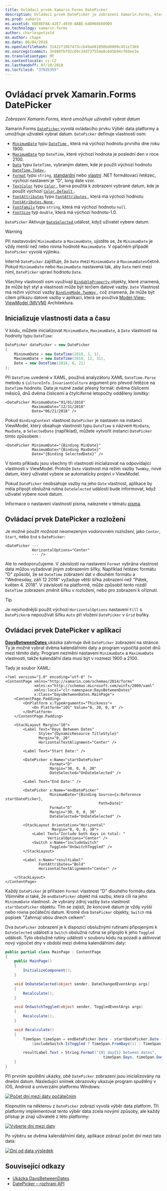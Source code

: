 ```yaml
---
title: Ovládací prvek Xamarin.Forms DatePicker
description: Ovládací prvek DatePicker je zobrazení Xamarin.Forms, které umožňuje uživateli vybrat datum. Tento článek vysvětluje, jak využívat prvkem DatePicker v aplikaci Xamarin.Forms.
ms.prod: xamarin
ms.assetid: 68E8EF8A-42E7-4939-8ABE-64D060E609D9
ms.technology: xamarin-forms
author: charlespetzold
ms.author: chape
ms.date: 06/04/2018
ms.openlocfilehash: 31422f1067473ccb49a681098bd0809c451e7369
ms.sourcegitcommit: 3e980fbf92c69c3dd737554e8c6d5b94cf69ee3a
ms.translationtype: MT
ms.contentlocale: cs-CZ
ms.lasthandoff: 07/10/2018
ms.locfileid: "37935355"
---
```

# <a name="xamarinforms-datepicker"></a>Ovládací prvek Xamarin.Forms DatePicker

_Zobrazení Xamarin.Forms, která umožňuje uživateli vybrat datum_

Xamarin.Forms [ `DatePicker` ](https://developer.xamarin.com/api/type/Xamarin.Forms.DatePicker/) vyvolá ovládacího prvku Výběr data platformy a umožňuje uživateli vybrat datum. `DatePicker` definuje vlastnosti osm:

- [`MinimumDate`](https://developer.xamarin.com/api/property/Xamarin.Forms.DatePicker.MinimumDate/) typu [ `DateTime` ](https://developer.xamarin.com/api/type/System.DateTime/), která má výchozí hodnotu prvního dne roku 1900.
- [`MaximumDate`](https://developer.xamarin.com/api/property/Xamarin.Forms.DatePicker.MaximumDate/) typ `DateTime`, které výchozí hodnota je poslední den v roce 2100.
- [`Date`](https://developer.xamarin.com/api/property/Xamarin.Forms.DatePicker.Date/) typu `DateTime`, vybraným datem, kde je použit výchozí hodnotu [ `DateTime.Today` ](https://developer.xamarin.com/api/property/System.DateTime.Today/).
- [`Format`](https://developer.xamarin.com/api/property/Xamarin.Forms.DatePicker.Format/) typu `string`, [standardní](/dotnet/standard/base-types/standard-date-and-time-format-strings/) nebo [vlastní](/dotnet/standard/base-types/custom-date-and-time-format-strings/) .NET formátovací řetězec, výchozí nastavení je "D", long date vzor.
- [`TextColor`](https://developer.xamarin.com/api/property/Xamarin.Forms.DatePicker.TextColor/) typu [ `Color` ](https://developer.xamarin.com/api/type/Xamarin.Forms.Color/), barva použitá k zobrazení vybrané datum, kde je použit výchozí [ `Color.Default` ](https://developer.xamarin.com/api/property/Xamarin.Forms.Color.Default/).
- [`FontAttributes`](xref:Xamarin.Forms.DatePicker.FontAttributes) typu [ `FontAttributes` ](xref:Xamarin.Forms.FontAttributes), která má výchozí hodnotu [ `FontAtributes.None` ](xref:Xamarin.Forms.FontAttributes.None).
- [`FontFamily`](xref:Xamarin.Forms.DatePicker.FontFamily) typu `string`, která má výchozí hodnotu `null`.
- [`FontSize`](xref:Xamarin.Forms.DatePicker.FontSize) typ `double`, která má výchozí hodnotu-1.0.

`DatePicker` Aktivuje [ `DateSelected` ](https://developer.xamarin.com/api/event/Xamarin.Forms.DatePicker.DateSelected/) událost, když uživatel vybere datum.

> [!WARNING]
> Při nastavování `MinimumDate` a `MaximumDate`, ujistěte se, že `MinimumDate` je vždy menší než nebo rovna hodnotě `MaximumDate`. V opačném případě `DatePicker` vyvolá výjimku.

Interně `DatePicker` zajišťuje, že `Date` mezi `MinimumDate` a `MaximumDate`včetně. Pokud `MinimumDate` nebo `MaximumDate` nastavená tak, aby `Date` není mezi nimi, `DatePicker` upraví hodnotu `Date`.

Všechny vlastnosti osm využívají [ `BindableProperty` ](xref:Xamarin.Forms.BindableProperty) objekty, které znamená, že může být styl a vlastnosti může být terčem datové vazby. `Date` Vlastnost má režim výchozí vazby [ `BindingMode.TwoWay` ](xref:Xamarin.Forms.BindingMode.TwoWay), což znamená, že může být cílem příkazu datové vazby v aplikaci, která se používá [Model-View-ViewModel (MVVM)](~/xamarin-forms/enterprise-application-patterns/mvvm.md) Architektura.

## <a name="initializing-the-datetime-properties"></a>Inicializuje vlastnosti data a času

V kódu, můžete inicializovat `MinimumDate`, `MaximumDate`, a `Date` vlastnosti na hodnoty typu `DateTime`:

```csharp
DatePicker datePicker = new DatePicker
{
    MinimumDate = new DateTime(2018, 1, 1),
    MaximumDate = new DateTime(2018, 12, 31),
    Date = new DateTime(2018, 6, 21)
};
```

Při `DateTime` uvedené v XAML, používá analyzátoru XAML `DateTime.Parse` metodu s `CultureInfo.InvariantCulture` argument pro převod řetězce na `DateTime` hodnotu. Data je nutné zadat přesný formát: dvěma číslicemi měsíců, dnů dvěma číslicemi a čtyřciferné letopočty odděleny lomítky:

```xaml
<DatePicker MinimumDate="01/01/2018"
            MaximumDate="12/31/2018"
            Date="06/21/2018" />
```

Pokud `BindingContext` vlastnost `DatePicker` je nastaven na instanci ViewModel, který obsahuje vlastnosti typu `DateTime` s názvem `MinDate`, `MaxDate`, a `SelectedDate` (například), můžete vytvořit instanci `DatePicker` tímto způsobem :

```xaml
<DatePicker MinimumDate="{Binding MinDate}"
            MaximumDate="{Binding MaxDate}"
            Date="{Binding SelectedDate}" />
```

V tomto příkladu jsou všechny tři vlastnosti inicializovat na odpovídající vlastnosti v ViewModel. Protože `Date` vlastnost má režim vazby `TwoWay`, nové datum, který uživatel vybere se automaticky projeví v ViewModel.

Pokud `DatePicker` neobsahuje vazby na jeho `Date` vlastnost, aplikace by měla připojit obslužná rutina `DateSelected` událostí bude informovat, když uživatel vybere nové datum.

Informace o nastavení vlastností písma, naleznete v tématu [písma](~/xamarin-forms/user-interface/text/fonts.md).

## <a name="datepicker-and-layout"></a>Ovládací prvek DatePicker a rozložení

Je možné použít možnost neomezeným vodorovném rozložení, jako `Center`, `Start`, nebo `End` s `DatePicker`:

```xaml
<DatePicker ···
            HorizontalOptions="Center"
            ··· />
```

Ale to nedoporučujeme. V závislosti na nastavení `Format` vybrána vlastnost data můžou vyžadovat jiným zobrazením šířky. Například řetězec formátu "D" způsobí, že se `DateTime` zobrazení dat v dlouhém formátu a "Wednesday, září 12 2018" vyžaduje větší šířka zobrazení než "Pátek, květen 4. 2018". V závislosti na platformě, může způsobit tento rozdíl `DateTime` zobrazení změnit šířku v rozložení, nebo pro zobrazení k oříznutí.

> [!TIP]
> Je nejvhodnější použít výchozí `HorizontalOptions` nastavení `Fill` s `DatePicker`a nepoužívat šířku `Auto` při vložení `DatePicker` v `Grid` buňky.

## <a name="datepicker-in-an-application"></a>Ovládací prvek DatePicker v aplikaci

[ **DaysBetweenDates** ](https://developer.xamarin.com/samples/xamarin-forms/UserInterface/DatePicker) ukázka zahrnuje dvě `DatePicker` zobrazení na stránce. Ty je možné vybrat dvěma kalendářními daty a program vypočítá počet dnů mezi těmito daty. Program nezmění nastavení `MinimumDate` a `MaximumDate` vlastnosti, takže kalendářní data musí být v rozmezí 1900 a 2100.

Tady je soubor XAML:

```xaml
<?xml version="1.0" encoding="utf-8" ?>
<ContentPage xmlns="http://xamarin.com/schemas/2014/forms"
             xmlns:x="http://schemas.microsoft.com/winfx/2009/xaml"
             xmlns:local="clr-namespace:DaysBetweenDates"
             x:Class="DaysBetweenDates.MainPage">
    <ContentPage.Padding>
        <OnPlatform x:TypeArguments="Thickness">
            <On Platform="iOS" Value="0, 20, 0, 0" />
        </OnPlatform>
    </ContentPage.Padding>

    <StackLayout Margin="10">
        <Label Text="Days Between Dates"
               Style="{DynamicResource TitleStyle}"
               Margin="0, 20"
               HorizontalTextAlignment="Center" />

        <Label Text="Start Date:" />

        <DatePicker x:Name="startDatePicker"
                    Format="D"
                    Margin="30, 0, 0, 30"
                    DateSelected="OnDateSelected" />

        <Label Text="End Date:" />

        <DatePicker x:Name="endDatePicker"
                    MinimumDate="{Binding Source={x:Reference startDatePicker},
                                          Path=Date}"
                    Format="D"
                    Margin="30, 0, 0, 30"
                    DateSelected="OnDateSelected" />

        <StackLayout Orientation="Horizontal"
                     Margin="0, 0, 0, 30">
            <Label Text="Include both days in total: "
                   VerticalOptions="Center" />
            <Switch x:Name="includeSwitch"
                    Toggled="OnSwitchToggled" />
        </StackLayout>

        <Label x:Name="resultLabel"
               FontAttributes="Bold"
               HorizontalTextAlignment="Center" />

    </StackLayout>
</ContentPage>
```

Každý `DatePicker` je přiřazen `Format` vlastnost "D" dlouhého formátu data. Všimněte si také, že `endDatePicker` objekt má vazbu, která cílí na jeho `MinimumDate` vlastnost. Je vybraný zdroj vazby `Date` vlastnost `startDatePicker` objektu. Tím se zajistí, že koncové datum je vždy vyšší nebo rovna počáteční datum. Kromě dva `DatePicker` objekty, `Switch` má popisek "Zahrnují obou dnech celkem".

Dva `DatePicker` zobrazení je k dispozici obslužnými rutinami připojenými k `DateSelected` události a `Switch` obslužná rutina se připojilo k jeho `Toggled` událostí. Tyto obslužné rutiny událostí v souboru kódu na pozadí a aktivovat nový výpočet dny v období mezi dvěma kalendářními daty:

```csharp
public partial class MainPage : ContentPage
{
    public MainPage()
    {
        InitializeComponent();
    }

    void OnDateSelected(object sender, DateChangedEventArgs args)
    {
        Recalculate();
    }

    void OnSwitchToggled(object sender, ToggledEventArgs args)
    {
        Recalculate();
    }

    void Recalculate()
    {
        TimeSpan timeSpan = endDatePicker.Date - startDatePicker.Date +
            (includeSwitch.IsToggled ? TimeSpan.FromDays(1) : TimeSpan.Zero);

        resultLabel.Text = String.Format("{0} day{1} between dates",
                                            timeSpan.Days, timeSpan.Days == 1 ? "" : "s");
    }
}
```

Při prvním spuštění ukázky, obě `DatePicker` zobrazení jsou inicializovány na dnešní datum. Následující snímek obrazovky ukazuje program spuštěný v iOS, Android a univerzální platformu Windows:

[![Počet dní mezi daty počátečním](datepicker-images/DaysBetweenDatesStart.png "dní mezi daty spusťte")](datepicker-images/DaysBetweenDatesStart-Large.png#lightbox "Start dní mezi daty")

Klepnutím na některou z `DatePicker` zobrazí vyvolá výběr data platform. Tři platformy implementovat tento výběr data zcela novými způsoby, ale každý přístup je znají uživatelé z této platformy:

[![Vyberte dní mezi daty](datepicker-images/DaysBetweenDatesSelect.png "vyberte dní mezi daty")](datepicker-images/DaysBetweenDatesSelect-Large.png#lightbox "vyberte dní mezi daty")

Po výběru se dvěma kalendářními daty, aplikace zobrazí počet dní mezi tato data:

[![Dní od data výsledek](datepicker-images/DaysBetweenDatesResult.png "dní od data výsledek")](datepicker-images/DaysBetweenDatesResult-Large.png#lightbox "dní od data výsledků")

## <a name="related-links"></a>Související odkazy

- [Ukázka DaysBetweenDates](https://developer.xamarin.com/samples/xamarin-forms/UserInterface/DatePicker)
- [DatePicker – rozhraní API](https://developer.xamarin.com/api/type/Xamarin.Forms.DatePicker/)
